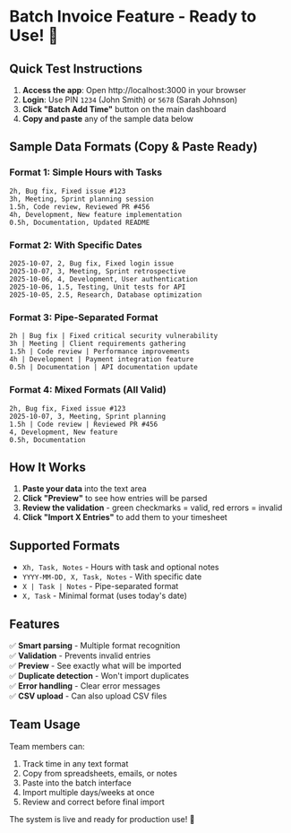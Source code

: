 # Batch Invoice Feature - Ready to Use! 🎉

## Quick Test Instructions

1. **Access the app**: Open http://localhost:3000 in your browser
2. **Login**: Use PIN `1234` (John Smith) or `5678` (Sarah Johnson)
3. **Click "Batch Add Time"** button on the main dashboard
4. **Copy and paste** any of the sample data below

## Sample Data Formats (Copy & Paste Ready)

### Format 1: Simple Hours with Tasks
```
2h, Bug fix, Fixed issue #123
3h, Meeting, Sprint planning session
1.5h, Code review, Reviewed PR #456
4h, Development, New feature implementation
0.5h, Documentation, Updated README
```

### Format 2: With Specific Dates
```
2025-10-07, 2, Bug fix, Fixed login issue
2025-10-07, 3, Meeting, Sprint retrospective
2025-10-06, 4, Development, User authentication
2025-10-06, 1.5, Testing, Unit tests for API
2025-10-05, 2.5, Research, Database optimization
```

### Format 3: Pipe-Separated Format
```
2h | Bug fix | Fixed critical security vulnerability
3h | Meeting | Client requirements gathering
1.5h | Code review | Performance improvements
4h | Development | Payment integration feature
0.5h | Documentation | API documentation update
```

### Format 4: Mixed Formats (All Valid)
```
2h, Bug fix, Fixed issue #123
2025-10-07, 3, Meeting, Sprint planning
1.5h | Code review | Reviewed PR #456
4, Development, New feature
0.5h, Documentation
```

## How It Works

1. **Paste your data** into the text area
2. **Click "Preview"** to see how entries will be parsed
3. **Review the validation** - green checkmarks = valid, red errors = invalid
4. **Click "Import X Entries"** to add them to your timesheet

## Supported Formats

- `Xh, Task, Notes` - Hours with task and optional notes
- `YYYY-MM-DD, X, Task, Notes` - With specific date
- `X | Task | Notes` - Pipe-separated format
- `X, Task` - Minimal format (uses today's date)

## Features

✅ **Smart parsing** - Multiple format recognition  
✅ **Validation** - Prevents invalid entries  
✅ **Preview** - See exactly what will be imported  
✅ **Duplicate detection** - Won't import duplicates  
✅ **Error handling** - Clear error messages  
✅ **CSV upload** - Can also upload CSV files  

## Team Usage

Team members can:
1. Track time in any text format
2. Copy from spreadsheets, emails, or notes
3. Paste into the batch interface
4. Import multiple days/weeks at once
5. Review and correct before final import

The system is live and ready for production use! 🚀